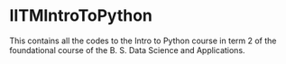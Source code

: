 # IITMIntroToPython
This contains all the codes to the Intro to Python course in term 2 of the foundational course of the B. S. Data Science and Applications.
